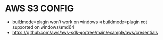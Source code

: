 # AWS S3 CONFIG
- buildmode=plugin won't work on windows =>buildmode=plugin not supported on windows/amd64
- https://github.com/aws/aws-sdk-go/tree/main/example/aws/credentials

